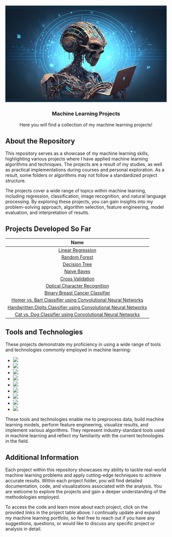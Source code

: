 <!-- PROJECT LOGO -->
<br />
<div align="center">
  <a href="#">
    <img src="images/logo.jpg" alt="Logo" width="800" height="300">
  </a>

  <h3 align="center">Machine Learning Projects</h3>

  <p align="center">
    Here you will find a collection of my machine learning projects!
    <br />
  </p>
</div>

<!-- ABOUT THE PROJECT -->
## About the Repository

This repository serves as a showcase of my machine learning skills, highlighting various projects where I have applied machine learning algorithms and techniques. The projects are a result of my studies, as well as practical implementations during courses and personal exploration. As a result, some folders or algorithms may not follow a standardized project structure.

The projects cover a wide range of topics within machine learning, including regression, classification, image recognition, and natural language processing. By exploring these projects, you can gain insights into my problem-solving approach, algorithm selection, feature engineering, model evaluation, and interpretation of results.

## Projects Developed So Far
| Name                |
| :---:               |  
| [Linear Regression](https://github.com/LucasGoomes/machine_learning/tree/main/linear_regression)   |
| [Random Forest](https://github.com/LucasGoomes/machine_learning/tree/main/random_forest)       |
| [Decision Tree](https://github.com/LucasGoomes/machine_learning/tree/main/decision_tree)       |
| [Naive Bayes](https://github.com/LucasGoomes/machine_learning/tree/main/naive_bayes)         |
| [Cross Validation](https://github.com/LucasGoomes/machine_learning/tree/main/cross_validation)         |
| [Optical Character Recognition](https://github.com/LucasGoomes/machine_learning/tree/main/optical_character_recognition)         |
| [Binary Breast Cancer Classifier](https://github.com/LucasGoomes/machine_learning/tree/main/breast_cancer_classification)        |
| [Homer vs. Bart Classifier using Convolutional Neural Networks](https://github.com/LucasGoomes/machine_learning/tree/main/homer_bart_classifier)        |
| [Handwritten Digits Classifier using Convolutional Neural Networks](https://github.com/LucasGoomes/machine_learning/tree/main/handwritten_digits_classification)        |
| [Cat vs. Dog Classifier using Convolutional Neural Networks](https://github.com/LucasGoomes/machine_learning/tree/main/cat_dog_classification)        |

## Tools and Technologies

These projects demonstrate my proficiency in using a wide range of tools and technologies commonly employed in machine learning:

* <img src="https://img.shields.io/badge/Python-FFD43B?style=for-the-badge&logo=python&logoColor=blue" /> 
* <img src="https://img.shields.io/badge/Numpy-777BB4?style=for-the-badge&logo=numpy&logoColor=white" />
* <img src="https://img.shields.io/badge/Pandas-2C2D72?style=for-the-badge&logo=pandas&logoColor=white" />
* <img src="https://img.shields.io/badge/Plotly-239120?style=for-the-badge&logo=plotly&logoColor=white" />
* <img src="https://img.shields.io/badge/TensorFlow-FF6F00?style=for-the-badge&logo=TensorFlow&logoColor=white" />
* <img src="https://img.shields.io/badge/Keras-FF0000?style=for-the-badge&logo=keras&logoColor=white" />
* <img src="https://img.shields.io/badge/scikit_learn-F7931E?style=for-the-badge&logo=scikit-learn&logoColor=white" />
* <img src="https://img.shields.io/badge/PyTorch-EE4C2C?style=for-the-badge&logo=pytorch&logoColor=white" />
* <img src="https://img.shields.io/badge/OpenCV-27338e?style=for-the-badge&logo=OpenCV&logoColor=white" />

These tools and technologies enable me to preprocess data, build machine learning models, perform feature engineering, visualize results, and implement various algorithms. They represent industry-standard tools used in machine learning and reflect my familiarity with the current technologies in the field.

## Additional Information

Each project within this repository showcases my ability to tackle real-world machine learning problems and apply cutting-edge techniques to achieve accurate results. Within each project folder, you will find detailed documentation, code, and visualizations associated with the analysis. You are welcome to explore the projects and gain a deeper understanding of the methodologies employed.

To access the code and learn more about each project, click on the provided links in the project table above. I continually update and expand my machine learning portfolio, so feel free to reach out if you have any suggestions, questions, or would like to discuss any specific project or analysis in detail.
